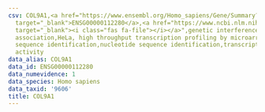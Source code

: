 ```yaml
---
csv: COL9A1,<a href="https://www.ensembl.org/Homo_sapiens/Gene/Summary?db=core;g=ENSG00000112280"
  target="_blank">ENSG00000112280</a>,<a href="https://www.ncbi.nlm.nih.gov/pubmed/17216044"
  target="_blank"><i class="fas fa-file"></i></a>",genetic interference,functional
  association,HeLa, high throughput transcription profiling by microarray,nucleotide
  sequence identification,nucleotide sequence identification,transcriptional regulation,up-regulates
  activity
data_alias: COL9A1
data_id: ENSG00000112280
data_numevidence: 1
data_species: Homo sapiens
data_taxid: '9606'
title: COL9A1
---
```

